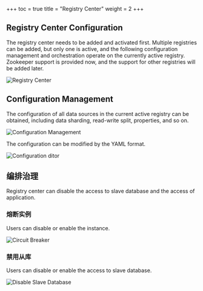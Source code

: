 +++
toc = true
title = "Registry Center"
weight = 2
+++

## Registry Center Configuration

The registry center needs to be added and activated first. Multiple registries can be added, but only one is active, and the following configuration management and orchestration operate on the currently active registry.
Zookeeper support is provided now, and the support for other registries will be added later.

![Registry Center](https://shardingsphere.apache.org/document/current/img/sharding-ui/registry-center.png)

## Configuration Management

The configuration of all data sources in the current active registry can be obtained, including data sharding, read-write split, properties, and so on.

![Configuration Management](https://shardingsphere.apache.org/document/current/img/sharding-ui/config-management.png)

The configuration can be modified by the YAML format.

![Configuration ditor](https://shardingsphere.apache.org/document/current/img/sharding-ui/config-edit.png)

## 编排治理

Registry center can disable the access to slave database and the access of application.

### 熔断实例

Users can disable or enable the instance.

![Circuit Breaker](https://shardingsphere.apache.org/document/current/img/sharding-ui/circuit-breaker.png)

### 禁用从库

Users can disable or enable the access to slave database.

![Disable Slave Database](https://shardingsphere.apache.org/document/current/img/sharding-ui/disable-slave-database.png)
